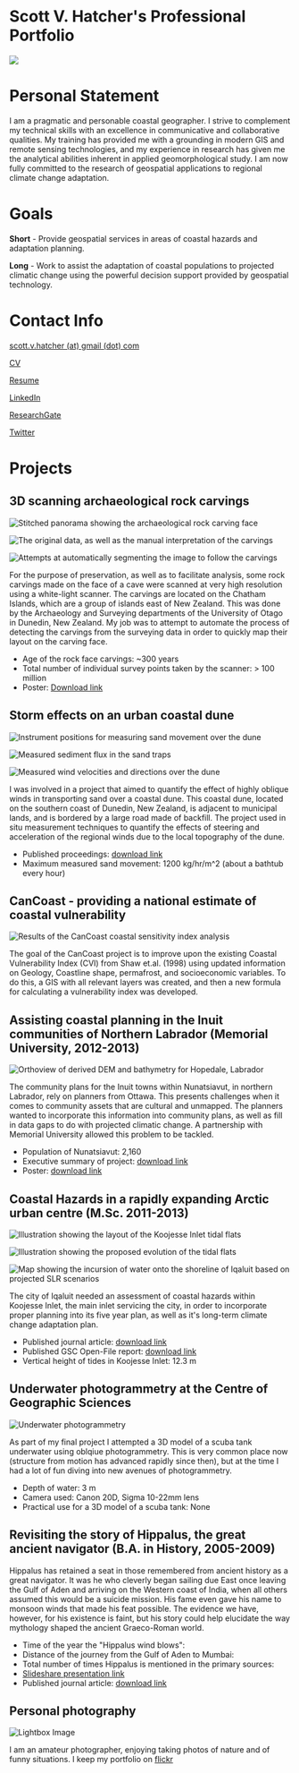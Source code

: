 # Scott V. Hatcher's Professional Portfolio

![](./web/img/profile_pic.jpg)

# Personal Statement

I am a pragmatic and personable coastal geographer. I strive to complement my
technical skills with an excellence in communicative and collaborative
qualities. My training has provided me with a grounding in modern GIS and
remote sensing technologies, and my experience in research has given me the
analytical abilities inherent in applied geomorphological study. I am now fully
committed to the research of geospatial applications to regional climate change
adaptation.

# Goals

**Short** - Provide geospatial services in areas of coastal hazards and
adaptation planning.

**Long** - Work to assist the adaptation of coastal populations to projected
climatic change using the powerful decision support provided by geospatial
technology.

# Contact Info

[scott.v.hatcher (at) gmail (dot) com](mailto://scott.v.hatcher@gmail.com)

[CV](./web/files/SVHatcher_CV.pdf)

[Resume](./web/files/SVHatcher_resume.pdf)

[LinkedIn](https://ca.linkedin.com/in/svhatcher)

[ResearchGate](https://www.researchgate.net/profile/Scott_Hatcher)

[Twitter](https://www.twitter.com/svHatch)

# Projects

## 3D scanning archaeological rock carvings

![Stitched panorama showing the archaeological rock carving face](./web/img/chatham1.png)

![The original data, as well as the manual interpretation of the carvings](./web/img/chatham4.png)

![Attempts at automatically segmenting the image to follow the carvings](./web/img/chatham3.png)

For the purpose of preservation, as well as to facilitate analysis, some rock
carvings made on the face of a cave were scanned at very high resolution using
a white-light scanner. The carvings are located on the Chatham Islands, which
are a group of islands east of New Zealand. This was done by the Archaeology
and Surveying departments of the University of Otago in Dunedin, New Zealand.
My job was to attempt to automate the process of detecting the carvings from
the surveying data in order to quickly map their layout on the carving face.

  * Age of the rock face carvings: ~300 years
  * Total number of individual survey points taken by the scanner: > 100 million
  * Poster: [Download link](https://www.dropbox.com/s/jbat6o8cva9fz4x/SVHatcher_ESASummerSchool_poster.pdf?dl=0)

## Storm effects on an urban coastal dune

![Instrument positions for measuring sand movement over the dune](./web/img/dunedin1.png)

![Measured sediment flux in the sand traps](./web/img/dunedin2.png)

![Measured wind velocities and directions over the dune](./web/img/dunedin3.png)

I was involved in a project that aimed to quantify the effect of highly oblique
winds in transporting sand over a coastal dune. This coastal dune, located on
the southern coast of Dunedin, New Zealand, is adjacent to municipal lands, and
is bordered by a large road made of backfill. The project used in situ
measurement techniques to quantify the effects of steering and acceleration of
the regional winds due to the local topography of the dune.

  * Published proceedings: [download link](http://www.jcronline.org/doi/pdf/10.2112/SI75-059.1)
  * Maximum measured sand movement: 1200 kg/hr/m^2 (about a bathtub every hour)

## CanCoast - providing a national estimate of coastal vulnerability

![Results of the CanCoast coastal sensitivity index analysis](./web/img/CanCoast_CSI2.png)

The goal of the CanCoast project is to improve upon the existing Coastal
Vulnerability Index (CVI) from Shaw et.al. (1998) using updated information on
Geology, Coastline shape, permafrost, and socioeconomic variables. To do this,
a GIS with all relevant layers was created, and then a new formula for
calculating a vulnerability index was developed.

## Assisting coastal planning in the Inuit communities of Northern Labrador (Memorial University, 2012-2013)

![Orthoview of derived DEM and bathymetry for Hopedale, Labrador](./web/img/sci1.png)

The community plans for the Inuit towns within Nunatsiavut, in northern
Labrador, rely on planners from Ottawa. This presents challenges when it comes
to community assets that are cultural and unmapped. The planners wanted to
incorporate this information into community plans, as well as fill in data gaps
to do with projected climatic change. A partnership with Memorial University
allowed this problem to be tackled.

  * Population of Nunatsiavut: 2,160
  * Executive summary of project: [download link](http://nainresearchcentre.com/wp-content/uploads/2013/04/SakKija%CC%82nginnatuk-Nunalik_Learning-from-the-coast-executive-summary_low-res.pdf)
  * Poster: [download link](http://nainresearchcentre.com/wp-content/uploads/2013/04/ArcticNetPoster_finalWeb.pdf)

## Coastal Hazards in a rapidly expanding Arctic urban centre (M.Sc. 2011-2013)  

![Illustration showing the layout of the Koojesse Inlet tidal flats](./web/img/iqaluit1.png)

![Illustration showing the proposed evolution of the tidal flats](./web/img/iqaluit2.png)

![Map showing the incursion of water onto the shoreline of Iqaluit based on projected SLR scenarios](./web/img/arctic2.png)

The city of Iqaluit needed an assessment of coastal hazards within Koojesse
Inlet, the main inlet servicing the city, in order to incorporate proper
planning into its five year plan, as well as it's long-term climate change
adaptation plan.

  * Published journal article: [download link](http://arctic.journalhosting.ucalgary.ca/arctic/index.php/arctic/article/view/4526)
  * Published GSC Open-File report: [download link](http://publications.gc.ca/collections/collection_2016/rncan-nrcan/M183-2-7653-eng.pdf)
  * Vertical height of tides in Koojesse Inlet: 12.3 m

## Underwater photogrammetry at the Centre of Geographic Sciences

![Underwater photogrammetry](./web/img/und_photogrammetry1.jpg)

As part of my final project I attempted a 3D model of a scuba tank underwater
using oblqiue photogrammetry. This is very common place now (structure from
motion has advanced rapidly since then), but at the time I had a lot of fun
diving into new avenues of photogrammetry.

  * Depth of water: 3 m
  * Camera used: Canon 20D, Sigma 10-22mm lens
  * Practical use for a 3D model of a scuba tank: None

## Revisiting the story of Hippalus, the great ancient navigator (B.A. in History, 2005-2009)

Hippalus has retained a seat in those remembered from ancient history as a
great navigator. It was he who cleverly began sailing due East once leaving the
Gulf of Aden and arriving on the Western coast of India, when all others
assumed this would be a suicide mission. His fame even gave his name to monsoon
winds that made his feat possible. The evidence we have, however, for his
existence is faint, but his story could help elucidate the way mythology shaped
the ancient Graeco-Roman world.

  * Time of the year the "Hippalus wind blows":
  * Distance of the journey from the Gulf of Aden to Mumbai:
  * Total number of times Hippalus is mentioned in the primary sources:
  * [Slideshare presentation link](http://www.slideshare.net/ScottHatcher5/the-birth-of-the-monsoon-winds)
  * Published journal article: [download link](http://www.tandfonline.com/doi/full/10.1179/0082288413Z.00000000015)

## Personal photography

![Lightbox Image](./web/img/lightbox.png)

I am an amateur photographer, enjoying taking photos of nature and of funny
situations. I keep my portfolio on [flickr](https://www.flickr.com/gp/143183184@N04/yHT3X4)
